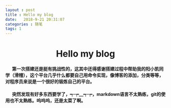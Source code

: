 ```yaml
---
layout : post
title : Hello my blog
date:   2018-9-21 20:31:07
categories : 随笔
tags: 1
---
```


# <center>  Hello my blog </center>
####   &ensp;&emsp;第一次搭建还是挺有挑战性的，这其中还得感谢搭建过程中帮助我的阳小凯同学（滑稽），这个平台几乎什么都要自己用命令实现，像博客的添加，分类等等，对程序员来说是一个很好的锻炼自己的平台。
####   &ensp;&emsp;突然发现有好多东西要学了，┭┮﹏┭┮，markdown语言不太熟练，git的使用也不太熟练。呜呜呜，还是太菜了啊。

